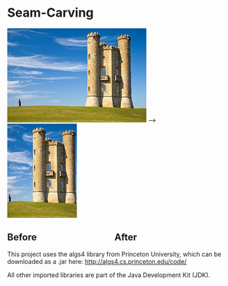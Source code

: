 # Seam-Carving

![Screenshot](docs/images/tower.jpg) --> ![Screenshot](docs/images/small.jpg)
## Before                                    After

This project uses the algs4 library from Princeton University, which can be downloaded as a .jar here:
http://algs4.cs.princeton.edu/code/

All other imported libraries are part of the Java Development Kit (JDK).
